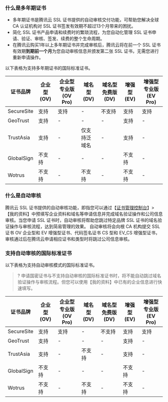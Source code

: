 ### 什么是多年期证书
- 多年期证书是腾讯云 SSL 证书提供的自动审核交付功能，可帮助您解决全球 CA 认证机构对 SSL 证书签发有效期不超过13个月带来的困扰。
- 简化 SSL 证书产品申请和续费时的繁琐流程，为您自动化管理 SSL 证书申请、验证、审核、签发、续费的整个生命周期。
- 在腾讯云购买1年以上多年期证书并完成审核后，腾讯云将在前一个 SSL 证书有效期**到期前一个月**为您自动审核信息并颁发第二张 SSL 证书，无需您进行重新申请操作。

以下表格为支持多年期证书的国际标准证书。
<table>
<thead>
  <tr>
    <th>证书品牌</th>
    <th>企业型(OV) </th>
    <th>企业型专业版(OV Pro) </th>
    <th>域名型(DV)</th>
    <th>域名型免费版(DV)</th>
    <th>增强型(EV) </th>
    <th>增强型专业版(EV Pro)</th>
  </tr>
</thead>
<tbody>
  <tr>
    <td>SecureSite</td> 
    <td>支持</td>
    <td>支持</td>
    <td>-</td>
    <td>不支持</td>
    <td>支持</td>
    <td>支持</td>
  </tr>
  <tr>
    <td>GeoTrust</td>
    <td>支持</td>
    <td>-</td>
    <td>-</td>
    <td>-</td>
    <td>支持</td>
    <td>-</td>
  </tr>
  <tr>
    <td>TrustAsia</td>
    <td>支持</td>
    <td>-</td>
    <td>仅支持泛域名</td>
    <td>-</td>
    <td>支持</td>
    <td>-</td>
  </tr>
  <tr>
    <td>GlobalSign</td>
    <td>不支持</td>
    <td>-</td>
    <td>-</td>
    <td>-</td>
    <td>不支持</td>
    <td>-</td>
  </tr>
  <tr>
    <td>Wotrus</td>
    <td>不支持</td>
    <td>-</td>
    <td>不支持</td>
    <td>-</td>
    <td>不支持</td>
    <td>-</td>
  </tr>
</tbody>
</table>

### 什么是自动审核
腾讯云 SSL 证书提供的自动审核功能，即指您可以通过【[证书管理控制台](https://console.cloud.tencent.com/certoverview)】>【我的资料】中预填写企业资料和域名等申请信息并完成域名验证操作和公司信息审核。当您申请 SSL 证书时，自动审核将帮助您跳过特定品牌 SSL 证书的域名验证操作与审核流程，达到简易管理的效果。
自动审核将会向根 CA 机构提交 SSL 证书 OV 企业型和 EV 增强型证书、代码签名证书 CS 型和 EV_CS 增强型证书，审核通过后在腾讯云申请相应证书和类型时将跳过公司信息审核。

### 支持自动审核的国际标准证书
以下表格为支持自动审核模式的国际标准证书。
>? 申请国密证书与不支持自动审核的国际标准证书时，将不能自动跳过域名验证操作与审核流程。但您可以使用【我的资料】中已有的企业信息进行快速填写。

<table>
<thead>
  <tr>
    <th>证书品牌</th>
    <th>企业型(OV) </th>
    <th>企业型专业版(OV Pro) </th>
    <th>域名型(DV)</th>
    <th>域名型免费版(DV)</th>
    <th>增强型(EV) </th>
    <th>增强型专业版(EV Pro)</th>
  </tr>
</thead>
<tbody>
  <tr>
    <td>SecureSite</td> 
    <td>支持</td>
    <td>支持</td>
    <td>-</td>
    <td>不支持</td>
    <td>支持</td>
    <td>支持</td>
  </tr>
  <tr>
    <td>GeoTrust</td>
    <td>支持</td>
    <td>-</td>
    <td>-</td>
    <td>-</td>
    <td>支持</td>
    <td>-</td>
  </tr>
  <tr>
    <td>TrustAsia</td>
    <td>支持</td>
    <td>-</td>
    <td>不支持</td>
    <td>-</td>
    <td>支持</td>
    <td>-</td>
  </tr>
  <tr>
    <td>GlobalSign</td>
    <td>不支持</td>
    <td>-</td>
    <td>-</td>
    <td>-</td>
    <td>不支持</td>
    <td>-</td>
  </tr>
  <tr>
    <td>Wotrus</td>
    <td>不支持</td>
    <td>-</td>
    <td>不支持</td>
    <td>-</td>
    <td>不支持</td>
    <td>-</td>
  </tr>
</tbody>
</table>




